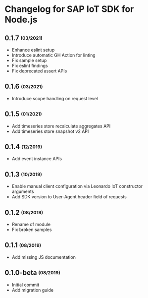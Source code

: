 # Changelog for SAP IoT SDK for Node.js

## 0.1.7 <sub><sup>(03/2021)</sup></sub>
* Enhance eslint setup
* Introduce automatic GH Action for linting
* Fix sample setup
* Fix eslint findings
* Fix deprecated assert APIs

## 0.1.6 <sub><sup>(03/2021)</sup></sub>
* Introduce scope handling on request level

## 0.1.5 <sub><sup>(01/2021)</sup></sub>
* Add timeseries store recalculate aggregates API
* Add timeseries store snapshot v2 API

## 0.1.4 <sub><sup>(12/2019)</sup></sub>
* Add event instance APIs

## 0.1.3 <sub><sup>(10/2019)</sup></sub>
* Enable manual client configuration via Leonardo IoT constructor arguments
* Add SDK version to User-Agent header field of requests

## 0.1.2 <sub><sup>(08/2019)</sup></sub>
* Rename of module
* Fix broken samples

## 0.1.1 <sub><sup>(08/2019)</sup></sub>
* Add missing JS documentation

## 0.1.0-beta <sub><sup>(08/2019)</sup></sub>
* Initial commit
* Add migration guide
